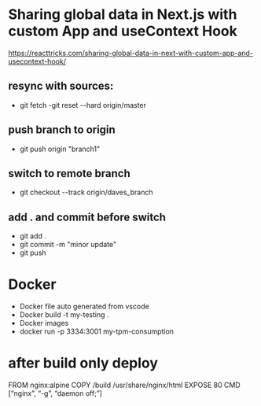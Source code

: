 # Sharing global data in Next.js with custom App and useContext Hook

https://reacttricks.com/sharing-global-data-in-next-with-custom-app-and-usecontext-hook/


## resync with sources:
- git fetch
-git reset --hard origin/master

## push branch to origin
- git push origin "branch1"

## switch to remote branch
- git checkout --track origin/daves_branch


## add . and commit before switch
- git add . 
- git commit -m "minor update"
- git push


# Docker 

- Docker file auto generated from vscode
- Docker build -t my-testing .
- Docker images
- docker run -p 3334:3001 my-tpm-consumption

# after build only deploy
FROM nginx:alpine
COPY /build /usr/share/nginx/html
EXPOSE 80
CMD [“nginx”, “-g”, “daemon off;”]